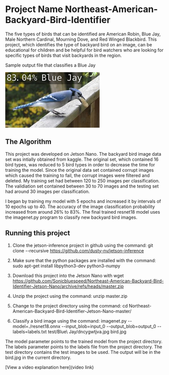 # Project Name Northeast-American-Backyard-Bird-Identifier

The five types of birds that can be identified are American Robin, Blue Jay, Male Northern Cardinal, Mourning Dove, and Red Winged Blackbird.  This project, which identifies the type of backyard bird on an image, can be educational for children and be helpful for bird watchers who are looking for specific types of birds that visit backyards in the region.

Sample output file that classifies a Blue Jay

![sample output file that classifies a Blue Jay](https://github.com/Sonicbluespeed/Northeast-American-Backyard-Bird-Identifier-Jetson-Nano/blob/master/Blue_Jay_bird_detection)

## The Algorithm

This project was developed on Jetson Nano.  The backyard bird image data set was intially obtained from kaggle.  The original set, which contained 16 bird types, was reduced to 5 bird types in order to decrease the time for training the model. Since the original data set contained corrupt images which caused the training to fail, the corrupt images were filtered and deleted. My training set had between 120 to 250 images per classification.  The validiation set contained between 30 to 70 images and the testing set had around 30 images per classification.   

I began by training my model with 5 epochs and increased it by intervals of 10 epochs up to 40.  The accuracy of the image classification probability increased from around 26% to 83%.  The final trained resnet18 model uses the imagenet.py program to classify new backyard bird images.

## Running this project

1. Clone the jetson-inference project in github using the command: git clone --recursive https://github.com/dusty-nv/jetson-inference

2. Make sure that the python packages are installed with the command: sudo apt-get install libpython3-dev python3-numpy

3. Download this project into the Jetson Nano with 
wget https://github.com/Sonicbluespeed/Northeast-American-Backyard-Bird-Identifier-Jetson-Nano/archive/refs/heads/master.zip

4. Unzip the project using the command: unzip master.zip

5. Change to the project directory using the command: cd Northeast-American-Backyard-Bird-Identifier-Jetson-Nano-master/

6. Classify a bird image using the command:
imagenet.py --model=./resnet18.onnx --input_blob=input_0 --output_blob=output_0 --labels=labels.txt test/Blue\ Jay/dncygwtjva.jpg bird.jpg

The model parameter points to the trained model from the project directory.  The labels parameter points to the labels file from the project directory.  The test directory contains the test images to be used.  The output will be in the bird.jpg in the current directory.

[View a video explanation here](video link)
